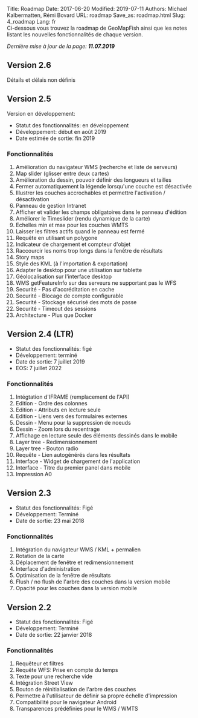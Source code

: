 Title: Roadmap
Date: 2017-06-20
Modified: 2019-07-11
Authors: Michael Kalbermatten, Rémi Bovard
URL: roadmap
Save_as: roadmap.html
Slug: 4_roadmap
Lang: fr
<br />
Ci-dessous vous trouvez la roadmap de GeoMapFish ainsi que les notes listant les nouvelles fonctionnalités de chaque version.

*Dernière mise à jour de la page: **11.07.2019***

## Version 2.6

Détails et délais non définis

## Version 2.5

Version en développement:

* Statut des fonctionnalités: en développement
* Développement: début en août 2019
* Date estimée de sortie: fin 2019

### Fonctionnalités

1. Amélioration du navigateur WMS (recherche et liste de serveurs)
2. Map slider (glisser entre deux cartes)
3. Amélioration du dessin, pouvoir définir des longueurs et tailles
4. Fermer automatiquement la légende lorsqu'une couche est désactivée
5. Illustrer les couches accrochables et permettre l'activation / désactivation
6. Panneau de gestion Intranet
7. Afficher et valider les champs obligatoires dans le panneau d'édition
8. Améliorer le Timeslider (rendu dynamique de la carte)
9. Echelles min et max pour les couches WMTS
10. Laisser les filtres actifs quand le panneau est fermé
11. Requête en utilisant un polygone
12. Indicateur de chargement et compteur d'objet
13. Raccourcir les noms trop longs dans la fenêtre de résultats
14. Story maps
15. Style des KML (à l'importation & exportation)
16. Adapter le desktop pour une utilisation sur tablette
17. Géolocalisation sur l'interface desktop
18. WMS getFeatureInfo sur des serveurs ne supportant pas le WFS
19. Securité - Pas d'accréditation en cache
20. Securité - Blocage de compte configurable
21. Securité - Stockage sécurisé des mots de passe
22. Securité - Timeout des sessions
23. Architecture - Plus que Docker

## Version 2.4 (LTR)

* Statut des fonctionnalités: figé
* Développement: terminé
* Date de sortie: 7 juillet 2019
* EOS: 7 juillet 2022

### Fonctionnalités

1. Intégtation d'IFRAME (remplacement de l'API)
2. Edition - Ordre des colonnes
3. Edition - Attributs en lecture seule
4. Edition - Liens vers des formulaires externes
5. Dessin - Menu pour la suppression de noeuds
6. Dessin - Zoom lors du recentrage
7. Affichage en lecture seule des éléments dessinés dans le mobile
8. Layer tree - Redimensionnement
9. Layer tree - Bouton radio
10. Requête - Lien autogénérés dans les résultats
11. Interface - Widget de chargement de l'application
12. Interface - Titre du premier panel dans mobile
13. Impression A0

## Version 2.3

* Statut des fonctionnalités: Figé
* Développement: Terminé
* Date de sortie: 23 mai 2018

### Fonctionnalités

1. Intégration du navigateur WMS / KML + permalien
2. Rotation de la carte
3. Déplacement de fenêtre et redimensionnement
4. Interface d'administration
5. Optimisation de la fenêtre de résultats
6. Flush / no flush de l'arbre des couches dans la version mobile
7. Opacité pour les couches dans la version mobile

## Version 2.2

* Statut des fonctionnalités: Figé
* Développement: Terminé
* Date de sortie: 22 janvier 2018

### Fonctionnalités

1. Requêteur et filtres
2. Requête WFS: Prise en compte du temps
3. Texte pour une recherche vide
4. Intégration Street View
5. Bouton de réinitialisation de l'arbre des couches
6. Permettre à l'utilisateur de définir sa propre échelle d'impression
7. Compatibilité pour le navigateur Android
8. Transparences prédéfinies pour le WMS / WMTS
